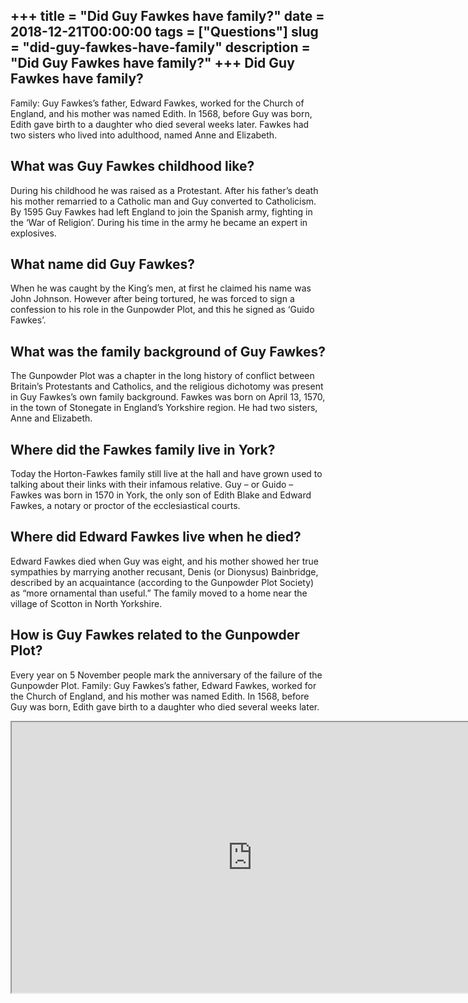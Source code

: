 +++
title = "Did Guy Fawkes have family?"
date = 2018-12-21T00:00:00
tags = ["Questions"]
slug = "did-guy-fawkes-have-family"
description = "Did Guy Fawkes have family?"
+++
Did Guy Fawkes have family?
---------------------------

Family: Guy Fawkes’s father, Edward Fawkes, worked for the Church of England, and his mother was named Edith. In 1568, before Guy was born, Edith gave birth to a daughter who died several weeks later. Fawkes had two sisters who lived into adulthood, named Anne and Elizabeth.

What was Guy Fawkes childhood like?
-----------------------------------

During his childhood he was raised as a Protestant. After his father’s death his mother remarried to a Catholic man and Guy converted to Catholicism. By 1595 Guy Fawkes had left England to join the Spanish army, fighting in the ‘War of Religion’. During his time in the army he became an expert in explosives.

What name did Guy Fawkes?
-------------------------

When he was caught by the King’s men, at first he claimed his name was John Johnson. However after being tortured, he was forced to sign a confession to his role in the Gunpowder Plot, and this he signed as ‘Guido Fawkes’.

What was the family background of Guy Fawkes?
---------------------------------------------

The Gunpowder Plot was a chapter in the long history of conflict between Britain’s Protestants and Catholics, and the religious dichotomy was present in Guy Fawkes’s own family background. Fawkes was born on April 13, 1570, in the town of Stonegate in England’s Yorkshire region. He had two sisters, Anne and Elizabeth.

Where did the Fawkes family live in York?
-----------------------------------------

Today the Horton-Fawkes family still live at the hall and have grown used to talking about their links with their infamous relative. Guy – or Guido – Fawkes was born in 1570 in York, the only son of Edith Blake and Edward Fawkes, a notary or proctor of the ecclesiastical courts.

Where did Edward Fawkes live when he died?
------------------------------------------

Edward Fawkes died when Guy was eight, and his mother showed her true sympathies by marrying another recusant, Denis (or Dionysus) Bainbridge, described by an acquaintance (according to the Gunpowder Plot Society) as “more ornamental than useful.” The family moved to a home near the village of Scotton in North Yorkshire.

How is Guy Fawkes related to the Gunpowder Plot?
------------------------------------------------

Every year on 5 November people mark the anniversary of the failure of the Gunpowder Plot. Family: Guy Fawkes’s father, Edward Fawkes, worked for the Church of England, and his mother was named Edith. In 1568, before Guy was born, Edith gave birth to a daughter who died several weeks later.

<iframe allow="accelerometer; autoplay; clipboard-write; encrypted-media; gyroscope; picture-in-picture" allowfullscreen="" class="__youtube_prefs__  epyt-is-override  no-lazyload" data-no-lazy="1" data-origheight="433" data-origwidth="770" data-skipgform_ajax_framebjll="" height="433" id="_ytid_69734" loading="lazy" src="https://www.youtube.com/embed/hWZIbnkkI9U?enablejsapi=1&autoplay=0&cc_load_policy=0&cc_lang_pref=&iv_load_policy=1&loop=0&modestbranding=0&rel=1&fs=1&playsinline=0&autohide=2&theme=dark&color=red&controls=1&" title="YouTube player" width="770"></iframe>